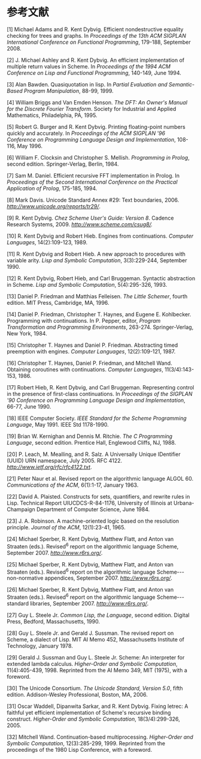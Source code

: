 # 参考文献

[1] Michael Adams and R. Kent Dybvig. Efficient nondestructive equality checking for trees and graphs. In *Proceedings of the 13th ACM SIGPLAN International Conference on Functional Programming*, 179-188, September 2008.

[2] J. Michael Ashley and R. Kent Dybvig. An efficient implementation of multiple return values in Scheme. In *Proceedings of the 1994 ACM Conference on Lisp and Functional Programming*, 140-149, June 1994.

[3] Alan Bawden. Quasiquotation in lisp. In *Partial Evaluation and Semantic-Based Program Manipulation*, 88-99, 1999.

[4] William Briggs and Van Emden Henson. *The DFT: An Owner's Manual for the Discrete Fourier Transform*. Society for Industrial and Applied Mathematics, Philadelphia, PA, 1995.

[5] Robert G. Burger and R. Kent Dybvig. Printing floating-point numbers quickly and accurately. In *Proceedings of the ACM SIGPLAN '96 Conference on Programming Language Design and Implementation*, 108-116, May 1996.

[6] William F. Clocksin and Christopher S. Mellish. *Programming in Prolog*, second edition. Springer-Verlag, Berlin, 1984.

[7] Sam M. Daniel. Efficient recursive FFT implementation in Prolog. In *Proceedings of the Second International Conference on the Practical Application of Prolog*, 175-185, 1994.

[8] Mark Davis. Unicode Standard Annex #29: Text boundaries, 2006. *http://www.unicode.org/reports/tr29/*.

[9] R. Kent Dybvig. *Chez Scheme User's Guide: Version 8*. Cadence Research Systems, 2009. *http://www.scheme.com/csug8/.*

[10] R. Kent Dybvig and Robert Hieb. Engines from continuations. *Computer Languages*, 14(2):109-123, 1989.

[11] R. Kent Dybvig and Robert Hieb. A new approach to procedures with variable arity. *Lisp and Symbolic Computation*, 3(3):229-244, September 1990.

[12] R. Kent Dybvig, Robert Hieb, and Carl Bruggeman. Syntactic abstraction in Scheme. *Lisp and Symbolic Computation*, 5(4):295-326, 1993.

[13] Daniel P. Friedman and Matthias Felleisen. *The Little Schemer*, fourth edition. MIT Press, Cambridge, MA, 1996.

[14] Daniel P. Friedman, Christopher T. Haynes, and Eugene E. Kohlbecker. Programming with continuations. In P. Pepper, editor, *Program Transformation and Programming Environments*, 263-274. Springer-Verlag, New York, 1984.

[15] Christopher T. Haynes and Daniel P. Friedman. Abstracting timed preemption with engines. *Computer Languages*, 12(2):109-121, 1987.

[16] Christopher T. Haynes, Daniel P. Friedman, and Mitchell Wand. Obtaining coroutines with continuations. *Computer Languages*, 11(3/4):143-153, 1986.

[17] Robert Hieb, R. Kent Dybvig, and Carl Bruggeman. Representing control in the presence of first-class continuations. In *Proceedings of the SIGPLAN '90 Conference on Programming Language Design and Implementation*, 66-77, June 1990.

[18] IEEE Computer Society. *IEEE Standard for the Scheme Programming Language*, May 1991. IEEE Std 1178-1990.

[19] Brian W. Kernighan and Dennis M. Ritchie. *The C Programming Language*, second edition. Prentice Hall, Englewood Cliffs, NJ, 1988.

[20] P. Leach, M. Mealling, and R. Salz. A Universally Unique IDentifier (UUID) URN namespace, July 2005. RFC 4122. *http://www.ietf.org/rfc/rfc4122.txt*.

[21] Peter Naur et al. Revised report on the algorithmic language ALGOL 60. *Communications of the ACM*, 6(1):1-17, January 1963.

[22] David A. Plaisted. Constructs for sets, quantifiers, and rewrite rules in Lisp. Technical Report UIUCDCS-R-84-1176, University of Illinois at Urbana-Champaign Department of Computer Science, June 1984.

[23] J. A. Robinson. A machine-oriented logic based on the resolution principle. *Journal of the ACM*, 12(1):23-41, 1965.

[24] Michael Sperber, R. Kent Dybvig, Matthew Flatt, and Anton van Straaten (eds.). Revised<sup>6</sup> report on the algorithmic language Scheme, September 2007. *http://www.r6rs.org/*.

[25] Michael Sperber, R. Kent Dybvig, Matthew Flatt, and Anton van Straaten (eds.). Revised<sup>6</sup> report on the algorithmic language Scheme---non-normative appendices, September 2007. *http://www.r6rs.org/*.

[26] Michael Sperber, R. Kent Dybvig, Matthew Flatt, and Anton van Straaten (eds.). Revised<sup>6</sup> report on the algorithmic language Scheme---standard libraries, September 2007. *http://www.r6rs.org/*.

[27] Guy L. Steele Jr. *Common Lisp, the Language*, second edition. Digital Press, Bedford, Massachusetts, 1990.

[28] Guy L. Steele Jr. and Gerald J. Sussman. The revised report on Scheme, a dialect of Lisp. MIT AI Memo 452, Massachusetts Institute of Technology, January 1978.

[29] Gerald J. Sussman and Guy L. Steele Jr. Scheme: An interpreter for extended lambda calculus. *Higher-Order and Symbolic Computation*, 11(4):405-439, 1998. Reprinted from the AI Memo 349, MIT (1975), with a foreword.

[30] The Unicode Consortium. *The Unicode Standard, Version 5.0*, fifth edition. Addison-Wesley Professional, Boston, MA, 2006.

[31] Oscar Waddell, Dipanwita Sarkar, and R. Kent Dybvig. Fixing letrec: A faithful yet efficient implementation of Scheme's recursive binding construct. *Higher-Order and Symbolic Computation*, 18(3/4):299-326, 2005.

[32] Mitchell Wand. Continuation-based multiprocessing. *Higher-Order and Symbolic Computation*, 12(3):285-299, 1999. Reprinted from the proceedings of the 1980 Lisp Conference, with a foreword.
